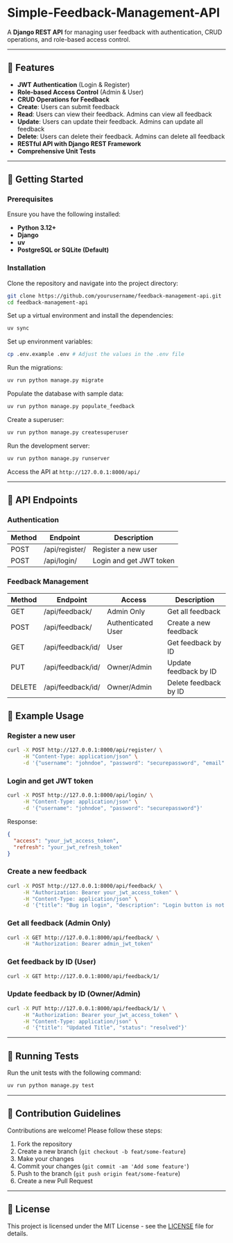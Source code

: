 # Simple-Feedback-Management-API

A **Django REST API** for managing user feedback with authentication, CRUD operations, and role-based access control.

---

## 🌟 Features

- **JWT Authentication** (Login & Register)
- **Role-based Access Control** (Admin & User)
- **CRUD Operations for Feedback**
- **Create**: Users can submit feedback
- **Read**: Users can view their feedback. Admins can view all feedback
- **Update**: Users can update their feedback. Admins can update all feedback
- **Delete**: Users can delete their feedback. Admins can delete all feedback
- **RESTful API with Django REST Framework**
- **Comprehensive Unit Tests**

---

## 🚀 Getting Started

### Prerequisites

Ensure you have the following installed:

- **Python 3.12+**
- **Django**
- **uv**
- **PostgreSQL or SQLite (Default)**

### Installation

Clone the repository and navigate into the project directory:

```sh
git clone https://github.com/yourusername/feedback-management-api.git
cd feedback-management-api
```

Set up a virtual environment and install the dependencies:

```sh
uv sync
```

Set up environment variables:

```sh
cp .env.example .env # Adjust the values in the .env file
```

Run the migrations:

```sh
uv run python manage.py migrate
```

Populate the database with sample data:

```sh
uv run python manage.py populate_feedback
```

Create a superuser:

```sh
uv run python manage.py createsuperuser
```

Run the development server:

```sh
uv run python manage.py runserver
```

Access the API at `http://127.0.0.1:8000/api/`

---

## 📌 API Endpoints

### Authentication

| Method | Endpoint       | Description             |
|--------|----------------|-------------------------|
| POST   | /api/register/ | Register a new user     |
| POST   | /api/login/    | Login and get JWT token | 

### Feedback Management

| Method | Endpoint          | Access             | Description           |
|--------|-------------------|--------------------|-----------------------|
| GET    | /api/feedback/    | Admin Only         | Get all feedback      |
| POST   | /api/feedback/    | Authenticated User | Create a new feedback |
| GET    | /api/feedback/id/ | User               | Get feedback by ID    |
| PUT    | /api/feedback/id/ | Owner/Admin        | Update feedback by ID |
| DELETE | /api/feedback/id/ | Owner/Admin        | Delete feedback by ID |

## 📌 Example Usage

### Register a new user

```sh
curl -X POST http://127.0.0.1:8000/api/register/ \
     -H "Content-Type: application/json" \
     -d '{"username": "johndoe", "password": "securepassword", "email": "john@example.com"}'
```

### Login and get JWT token

```sh
curl -X POST http://127.0.0.1:8000/api/login/ \
     -H "Content-Type: application/json" \
     -d '{"username": "johndoe", "password": "securepassword"}'
```
Response:
```json
{
  "access": "your_jwt_access_token",
  "refresh": "your_jwt_refresh_token"
}
```

### Create a new feedback

```sh
curl -X POST http://127.0.0.1:8000/api/feedback/ \
     -H "Authorization: Bearer your_jwt_access_token" \
     -H "Content-Type: application/json" \
     -d '{"title": "Bug in login", "description": "Login button is not working", "category": "bug report"}'
```

### Get all feedback (Admin Only)

```sh
curl -X GET http://127.0.0.1:8000/api/feedback/ \
     -H "Authorization: Bearer admin_jwt_token"
```

### Get feedback by ID (User)

```sh
curl -X GET http://127.0.0.1:8000/api/feedback/1/
```

### Update feedback by ID (Owner/Admin)

```sh
curl -X PUT http://127.0.0.1:8000/api/feedback/1/ \
     -H "Authorization: Bearer your_jwt_access_token" \
     -H "Content-Type: application/json" \
     -d '{"title": "Updated Title", "status": "resolved"}'
```

---

## 🧪 Running Tests

Run the unit tests with the following command:

```sh
uv run python manage.py test
```

---

## 🤝 Contribution Guidelines

Contributions are welcome! Please follow these steps:
1. Fork the repository
2. Create a new branch (`git checkout -b feat/some-feature`)
3. Make your changes
4. Commit your changes (`git commit -am 'Add some feature'`)
5. Push to the branch (`git push origin feat/some-feature`)
6. Create a new Pull Request

---

## 📝 License
This project is licensed under the MIT License - see the [LICENSE](LICENSE) file for details.

